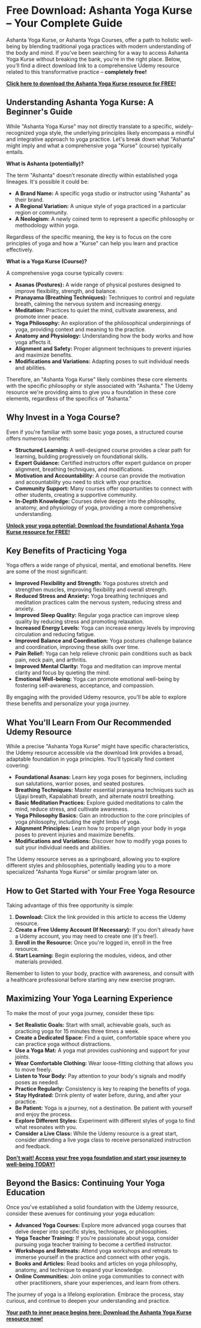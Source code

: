# Free Download: Ashanta Yoga Kurse – Your Complete Guide

Ashanta Yoga Kurse, or Ashanta Yoga Courses, offer a path to holistic well-being by blending traditional yoga practices with modern understanding of the body and mind. If you've been searching for a way to access Ashanta Yoga Kurse without breaking the bank, you're in the right place. Below, you’ll find a direct download link to a comprehensive Udemy resource related to this transformative practice – **completely free!**

[**Click here to download the Ashanta Yoga Kurse resource for FREE!**](https://udemywork.com/ashanta-yoga-kurse)

## Understanding Ashanta Yoga Kurse: A Beginner's Guide

While "Ashanta Yoga Kurse" may not directly translate to a specific, widely-recognized yoga style, the underlying principles likely encompass a mindful and integrative approach to yoga practice. Let's break down what "Ashanta" might imply and what a comprehensive yoga "Kurse" (course) typically entails.

**What is Ashanta (potentially)?**

The term "Ashanta" doesn’t resonate directly within established yoga lineages. It's possible it could be:

*   **A Brand Name:** A specific yoga studio or instructor using "Ashanta" as their brand.
*   **A Regional Variation:** A unique style of yoga practiced in a particular region or community.
*   **A Neologism:** A newly coined term to represent a specific philosophy or methodology within yoga.

Regardless of the specific meaning, the key is to focus on the core principles of yoga and how a "Kurse" can help you learn and practice effectively.

**What is a Yoga Kurse (Course)?**

A comprehensive yoga course typically covers:

*   **Asanas (Postures):** A wide range of physical postures designed to improve flexibility, strength, and balance.
*   **Pranayama (Breathing Techniques):** Techniques to control and regulate breath, calming the nervous system and increasing energy.
*   **Meditation:** Practices to quiet the mind, cultivate awareness, and promote inner peace.
*   **Yoga Philosophy:** An exploration of the philosophical underpinnings of yoga, providing context and meaning to the practice.
*   **Anatomy and Physiology:** Understanding how the body works and how yoga affects it.
*   **Alignment and Safety:** Proper alignment techniques to prevent injuries and maximize benefits.
*   **Modifications and Variations:** Adapting poses to suit individual needs and abilities.

Therefore, an "Ashanta Yoga Kurse" likely combines these core elements with the specific philosophy or style associated with "Ashanta." The Udemy resource we're providing aims to give you a foundation in these core elements, regardless of the specifics of "Ashanta."

## Why Invest in a Yoga Course?

Even if you're familiar with some basic yoga poses, a structured course offers numerous benefits:

*   **Structured Learning:** A well-designed course provides a clear path for learning, building progressively on foundational skills.
*   **Expert Guidance:** Certified instructors offer expert guidance on proper alignment, breathing techniques, and modifications.
*   **Motivation and Accountability:** A course can provide the motivation and accountability you need to stick with your practice.
*   **Community Support:** Many courses offer opportunities to connect with other students, creating a supportive community.
*   **In-Depth Knowledge:** Courses delve deeper into the philosophy, anatomy, and physiology of yoga, providing a more comprehensive understanding.

[**Unlock your yoga potential: Download the foundational Ashanta Yoga Kurse resource for FREE!**](https://udemywork.com/ashanta-yoga-kurse)

## Key Benefits of Practicing Yoga

Yoga offers a wide range of physical, mental, and emotional benefits. Here are some of the most significant:

*   **Improved Flexibility and Strength:** Yoga postures stretch and strengthen muscles, improving flexibility and overall strength.
*   **Reduced Stress and Anxiety:** Yoga breathing techniques and meditation practices calm the nervous system, reducing stress and anxiety.
*   **Improved Sleep Quality:** Regular yoga practice can improve sleep quality by reducing stress and promoting relaxation.
*   **Increased Energy Levels:** Yoga can increase energy levels by improving circulation and reducing fatigue.
*   **Improved Balance and Coordination:** Yoga postures challenge balance and coordination, improving these skills over time.
*   **Pain Relief:** Yoga can help relieve chronic pain conditions such as back pain, neck pain, and arthritis.
*   **Improved Mental Clarity:** Yoga and meditation can improve mental clarity and focus by quieting the mind.
*   **Emotional Well-being:** Yoga can promote emotional well-being by fostering self-awareness, acceptance, and compassion.

By engaging with the provided Udemy resource, you'll be able to explore these benefits and personalize your yoga journey.

## What You'll Learn From Our Recommended Udemy Resource

While a precise "Ashanta Yoga Kurse" might have specific characteristics, the Udemy resource accessible via the download link provides a broad, adaptable foundation in yoga principles. You'll typically find content covering:

*   **Foundational Asanas:** Learn key yoga poses for beginners, including sun salutations, warrior poses, and seated postures.
*   **Breathing Techniques:** Master essential pranayama techniques such as Ujjayi breath, Kapalabhati breath, and alternate nostril breathing.
*   **Basic Meditation Practices:** Explore guided meditations to calm the mind, reduce stress, and cultivate awareness.
*   **Yoga Philosophy Basics:** Gain an introduction to the core principles of yoga philosophy, including the eight limbs of yoga.
*   **Alignment Principles:** Learn how to properly align your body in yoga poses to prevent injuries and maximize benefits.
*   **Modifications and Variations:** Discover how to modify yoga poses to suit your individual needs and abilities.

The Udemy resource serves as a springboard, allowing you to explore different styles and philosophies, potentially leading you to a more specialized "Ashanta Yoga Kurse" or similar program later on.

## How to Get Started with Your Free Yoga Resource

Taking advantage of this free opportunity is simple:

1.  **Download:** Click the link provided in this article to access the Udemy resource.
2.  **Create a Free Udemy Account (If Necessary):** If you don't already have a Udemy account, you may need to create one (it's free!).
3.  **Enroll in the Resource:** Once you're logged in, enroll in the free resource.
4.  **Start Learning:** Begin exploring the modules, videos, and other materials provided.

Remember to listen to your body, practice with awareness, and consult with a healthcare professional before starting any new exercise program.

## Maximizing Your Yoga Learning Experience

To make the most of your yoga journey, consider these tips:

*   **Set Realistic Goals:** Start with small, achievable goals, such as practicing yoga for 15 minutes three times a week.
*   **Create a Dedicated Space:** Find a quiet, comfortable space where you can practice yoga without distractions.
*   **Use a Yoga Mat:** A yoga mat provides cushioning and support for your joints.
*   **Wear Comfortable Clothing:** Wear loose-fitting clothing that allows you to move freely.
*   **Listen to Your Body:** Pay attention to your body's signals and modify poses as needed.
*   **Practice Regularly:** Consistency is key to reaping the benefits of yoga.
*   **Stay Hydrated:** Drink plenty of water before, during, and after your practice.
*   **Be Patient:** Yoga is a journey, not a destination. Be patient with yourself and enjoy the process.
*   **Explore Different Styles:** Experiment with different styles of yoga to find what resonates with you.
*   **Consider a Live Class:** While the Udemy resource is a great start, consider attending a live yoga class to receive personalized instruction and feedback.

[**Don't wait! Access your free yoga foundation and start your journey to well-being TODAY!**](https://udemywork.com/ashanta-yoga-kurse)

## Beyond the Basics: Continuing Your Yoga Education

Once you've established a solid foundation with the Udemy resource, consider these avenues for continuing your yoga education:

*   **Advanced Yoga Courses:** Explore more advanced yoga courses that delve deeper into specific styles, techniques, or philosophies.
*   **Yoga Teacher Training:** If you're passionate about yoga, consider pursuing yoga teacher training to become a certified instructor.
*   **Workshops and Retreats:** Attend yoga workshops and retreats to immerse yourself in the practice and connect with other yogis.
*   **Books and Articles:** Read books and articles on yoga philosophy, anatomy, and technique to expand your knowledge.
*   **Online Communities:** Join online yoga communities to connect with other practitioners, share your experiences, and learn from others.

The journey of yoga is a lifelong exploration. Embrace the process, stay curious, and continue to deepen your understanding and practice.

[**Your path to inner peace begins here: Download the Ashanta Yoga Kurse resource now!**](https://udemywork.com/ashanta-yoga-kurse)
